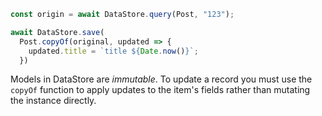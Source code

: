 ```js
const origin = await DataStore.query(Post, "123");

await DataStore.save(
  Post.copyOf(original, updated => {
    updated.title = `title ${Date.now()}`;
  })

```

<amplify-callout>

Models in DataStore are *immutable*. To update a record you must use the `copyOf` function to apply updates to the item's fields rather than mutating the instance directly.

</amplify-callout>
